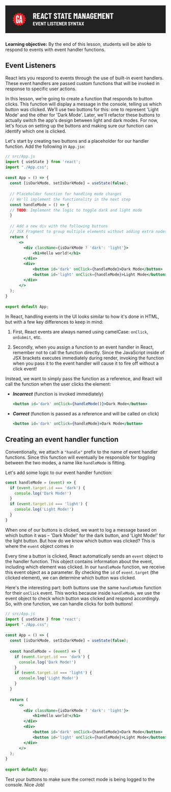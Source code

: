 # ![React State Management - Event Listener Syntax](./assets/hero.png)

**Learning objective:** By the end of this lesson, students will be able to respond to events with event handler functions.

## Event Listeners

React lets you respond to events through the use of built-in event handlers. These event handlers are passed custom functions that will be invoked in response to specific user actions. 

In this lesson, we’re going to create a function that responds to button clicks. This function will display a message in the console, telling us which button was clicked. We'll use two buttons for this: one to represent 'Light Mode' and the other for 'Dark Mode'. Later, we'll refactor these buttons to actually switch the app's design between light and dark modes. For now, let's focus on setting up the buttons and making sure our function can identify which one is clicked.

Let's start by creating two buttons and a placeholder for our handler function. Add the following in `App.jsx`:

```jsx
// src/App.js
import { useState } from 'react';
import "./App.css";

const App = () => {
  const [isDarkMode, setIsDarkMode] = useState(false);

  // Placeholder function for handling mode changes
  // We'll implement the functionality in the next step
  const handleMode = () => {
  // TODO: Implement the logic to toggle dark and light mode
  }

  // Add a new div with the following buttons
  // JSX Fragment to group multiple elements without adding extra nodes to the DOM
  return (
      <>
        <div className={isDarkMode ? 'dark': 'light'}>  
            <h1>Hello world!</h1>
        </div>
        <div>
            <button id='dark' onClick={handleMode}>Dark Mode</button>
            <button id='light' onClick={handleMode}>Light Mode</button>
        </div>
      </>
  );
}

export default App;
```

In React, handling events in the UI looks similar to how it's done in HTML, but with a few key differences to keep in mind:

1. First, React events are always named using camelCase: `onClick`, `onSubmit`, etc.

2. Secondly, when you assign a function to an event handler in React, remember not to call the function directly. Since the JavaScript inside of JSX brackets executes immediately during render, invoking the function when you pass it to the event handler will cause it to fire off without a click event!

Instead, we want to simply pass the function as a reference, and React will call the function when the user clicks the element: 

- ***Incorrect*** (function is invoked immediately)

  ```jsx
  <button id='dark' onClick={handleMode()}>Dark Mode</button>
  ```

- ***Correct*** (function is passed as a reference and will be called on click)

  ```jsx
  <button id='dark' onClick={handleMode}>Dark Mode</button>
  ```

## Creating an event handler function

Conventionally, we attach a `"handle"` prefix to the name of event handler functions. Since this function will eventually be responsible for toggling between the two modes, a name like `handleMode` is fitting. 

Let's add some logic to our event handler function: 

```jsx
const handleMode = (event) => {
  if (event.target.id === 'dark') {
    console.log('Dark Mode!')
  }
  if (event.target.id === 'light') {
    console.log('Light Mode!')
  }
}
```

When one of our buttons is clicked, we want to log a message based on which button it was – 'Dark Mode!' for the dark button, and 'Light Mode!' for the light button. But how do we know which button was clicked? This is where the `event` object comes in 

Every time a button is clicked, React automatically sends an `event` object to the handler function. This object contains information about the event, including which element was clicked. In our `handleMode` function, we receive this event object as a parameter. By checking the `id` of `event.target` (the clicked element), we can determine which button was clicked.

Here's the interesting part: both buttons use the same `handleMode` function for their `onClick` event. This works because inside `handleMode`, we use the event object to check which button was clicked and respond accordingly. So, with one function, we can handle clicks for both buttons!

```jsx
// src/App.js
import { useState } from 'react';
import "./App.css";

const App = () => {
  const [isDarkMode, setIsDarkMode] = useState(false);

  const handleMode = (event) => {
    if (event.target.id === 'dark') {
      console.log('Dark Mode!')
    }
    if (event.target.id === 'light') {
      console.log('Light Mode!')
    }
  }

  return (
      <>
        <div className={isDarkMode ? 'dark': 'light'}>  
            <h1>Hello world!</h1>
        </div>
        <div>
            <button id='dark' onClick={handleMode}>Dark Mode</button>
            <button id='light' onClick={handleMode}>Light Mode</button>
        </div>
      </>
  );
}

export default App;
```

Test your buttons to make sure the correct mode is being logged to the console. Nice Job! 